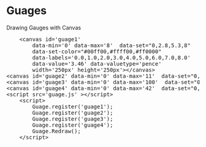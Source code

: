 # Guages
Drawing Gauges with Canvas

<pre>
	&lt;canvas id='guage1' 
		data-min='0' data-max='8'  data-set="0,2.8,5.3,8" 
		data-set-color="#00ff00,#ffff00,#ff0000" 
		data-labels='0.0,1.0,2.0,3.0,4.0,5.0,6.0,7.0,8.0' 
		data-value='3.46' data-valuetype='pence' 
		width='250px' height='250px'>&lt;/canvas>
&lt;canvas id='guage2' data-min='0' data-max='11'  data-set="0,3.6,7.4,11" data-set-color="#ff0000,#00ff00,#ff0000" data-labels='0,5.5,11' data-value='0.9' data-valuetype='percent' width='250px' height='250px'>&lt;/canvas>
&lt;canvas id='guage3' data-min='0' data-max='100'  data-set="0,34,67,100" data-set-color="#ff0000,#ffff00,#00ff00" data-labels='0,13,25,38,50,63,75,88,100' data-value='29.9' data-valuetype='percent' width='250px' height='250px'>&lt;/canvas>
&lt;canvas id='guage4' data-min='0' data-max='42'  data-set="0,7,11,16,35,42" data-set-color="#ff0000,#ffff00,#00ff00,#ffff00,#ff0000" data-labels='0,14,28,42' data-value='41' data-valuetype='percent' width='250px' height='250px'>&lt;/canvas>
&lt;script src='guage.js' >&lt;/script>
	&lt;script>
		Guage.register('guage1');
		Guage.register('guage2');
		Guage.register('guage3');
		Guage.register('guage4');
		Guage.Redraw();
	&lt;/script>
</pre>